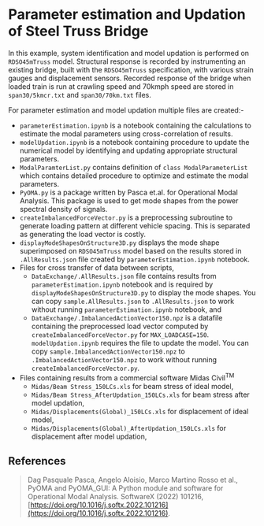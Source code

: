# Parameter estimation and Updation of Steel Truss Bridge
In this example, system identification and model updation is performed on `RDSO45mTruss` model. Structural response is recorded by instrumenting an existing bridge, built with the `RDSO45mTruss` specification, with various strain gauges and displacement sensors. Recorded response of the bridge when loaded train is run at crawling speed and 70kmph speed are stored in `span30/5kmcr.txt` and `span30/70km.txt` files.

For parameter estimation and model updation multiple files are created:-
* `parameterEstimation.ipynb` is a notebook containing the calculations to estimate the modal parameters using cross-correlation of results.
* `modelUpdation.ipynb` is a notebook containing procedure to update the numerical model by identifying and updating appropriate structural parameters.
* `ModalParamterList.py` contains definition of `class ModalParameterList` which contains detailed procedure to optimize and estimate the modal parameters.
* `PyOMA.py` is a package written by Pasca et.al. for Operational Modal Analysis. This package is used to get mode shapes from the power spectral density of signals.
* `createImbalancedForceVector.py` is a preprocessing subroutine to generate loading pattern at different vehicle spacing. This is separated as generating the load vector is costly.
* `displayModeShapesOnStructure3D.py` displays the mode shape superimposed on `RDSO45mTruss` model based on the results stored in `.AllResults.json` file created by `parameterEstimation.ipynb` notebook.
* Files for cross transfer of data between scripts,
  * `DataExchange/.AllResults.json` file contains results from `parameterEstimation.ipynb` notebook and is required by `displayModeShapesOnStructure3D.py` to display the mode shapes. You can copy `sample.AllResults.json` to `.AllResults.json` to work without running `parameterEstimation.ipynb` notebook, and
  * `DataExchange/.ImbalancedActionVector150.npz` is a datafile containing the preprocessed load vector computed by `createImbalancedForceVector.py` for `MAX_LOADCASE=150`. `modelUpdation.ipynb` requires the file to update the model. You can copy `sample.ImbalancedActionVector150.npz` to `.ImbalancedActionVector150.npz` to work without running `createImbalancedForceVector.py`.
* Files containing results from a commercial software Midas Civil<sup>TM</sup>
  * `Midas/Beam Stress_150LCs.xls` for beam stress of ideal model,
  * `Midas/Beam Stress_AfterUpdation_150LCs.xls` for beam stress after model updation,
  * `Midas/Displacements(Global)_150LCs.xls` for displacement of ideal model,
  * `Midas/Displacements(Global)_AfterUpdation_150LCs.xls` for displacement after model updation,

## References
> Dag Pasquale Pasca, Angelo Aloisio, Marco Martino Rosso et al., PyOMA and PyOMA_GUI: A Python module and software for Operational Modal Analysis. SoftwareX (2022) 101216, [https://doi.org/10.1016/j.softx.2022.101216](https://doi.org/10.1016/j.softx.2022.101216).